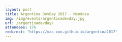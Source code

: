 ```yaml
---
layout: post
title: Argentina DevDay 2017 - Mendoza
img: /img/events/argentinadevday.jpg
url: /argentinadevday/
attendees: 176
redirect: "https://mas-con.github.io/argentina2017"
---
```

